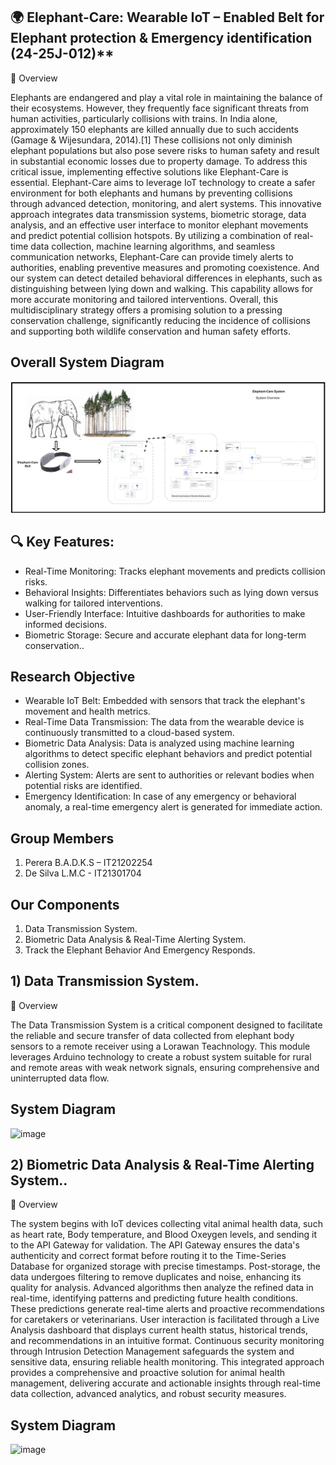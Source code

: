 
  ## 🌍 Elephant-Care: Wearable IoT – Enabled Belt for Elephant protection & Emergency identification (24-25J-012)**

  
  🐘 Overview
  
<p>Elephants are endangered and play a vital role in maintaining the balance of their ecosystems. 
However, they frequently face significant threats from human activities, particularly collisions 
with trains. In India alone, approximately 150 elephants are killed annually due to such accidents 
(Gamage & Wijesundara, 2014).[1] These collisions not only diminish elephant populations but 
also pose severe risks to human safety and result in substantial economic losses due to property 
damage. To address this critical issue, implementing effective solutions like Elephant-Care is 
essential. Elephant-Care aims to leverage IoT technology to create a safer environment for both 
elephants and humans by preventing collisions through advanced detection, monitoring, and 
alert systems. This innovative approach integrates data transmission systems, biometric storage, 
data analysis, and an effective user interface to monitor elephant movements and predict 
potential collision hotspots. By utilizing a combination of real-time data collection, machine 
learning algorithms, and seamless communication networks, Elephant-Care can provide timely 
alerts to authorities, enabling preventive measures and promoting coexistence. And our system 
can detect detailed behavioral differences in elephants, such as distinguishing between lying 
down and walking. This capability allows for more accurate monitoring and tailored interventions. 
Overall, this multidisciplinary strategy offers a promising solution to a pressing conservation 
challenge, significantly reducing the incidence of collisions and supporting both wildlife 
conservation and human safety efforts.</p>


 ## Overall System Diagram
 
![Description of Image](https://github.com/KanishkaSemal/Elephant-Care-24-25J-012/blob/6c745472fd6fa836f4bc3a99467433350bac3ab9/Screenshot%202024-12-08%20183910.png?raw=true)




## 🔍 Key Features:

- Real-Time Monitoring: Tracks elephant movements and predicts collision risks.
- Behavioral Insights: Differentiates behaviors such as lying down versus walking for tailored interventions.
- User-Friendly Interface: Intuitive dashboards for authorities to make informed decisions.
- Biometric Storage: Secure and accurate elephant data for long-term conservation..

## Research Objective

- Wearable IoT Belt: Embedded with sensors that track the elephant's movement and health metrics.
- Real-Time Data Transmission: The data from the wearable device is continuously transmitted to a cloud-based system.
- Biometric Data Analysis: Data is analyzed using machine learning algorithms to detect specific elephant behaviors and predict potential collision zones.
- Alerting System: Alerts are sent to authorities or relevant bodies when potential risks are identified.
- Emergency Identification: In case of any emergency or behavioral anomaly, a real-time emergency alert is generated for immediate action.

## Group Members

1. Perera B.A.D.K.S – IT21202254
2. De Silva L.M.C - IT21301704


## Our Components

1. Data Transmission System.
2. Biometric Data Analysis & Real-Time Alerting System.
3. Track the Elephant Behavior And Emergency Responds.

## 1) Data Transmission System.

  🐘 Overview

  <p>The Data Transmission System is a critical component designed to facilitate the reliable 
and secure transfer of data collected from elephant body sensors to a remote receiver 
using a Lorawan Teachnology. This module leverages Arduino technology to create a robust system 
suitable for rural and remote areas with weak network signals, ensuring comprehensive 
and uninterrupted data flow.</p>


## System Diagram
![image](https://github.com/user-attachments/assets/68c7288d-7423-4068-9939-8e05ab0d3fe4)


## 2) Biometric Data Analysis & Real-Time Alerting System..

  🐘 Overview

  <p>The system begins with IoT devices collecting vital animal health data, such as heart rate, 
Body temperature, and Blood Oxeygen levels, and sending it to the API Gateway for validation. The API 
Gateway ensures the data's authenticity and correct format before routing it to the Time-Series 
Database for organized storage with precise timestamps. Post-storage, the data undergoes 
filtering to remove duplicates and noise, enhancing its quality for analysis. Advanced 
algorithms then analyze the refined data in real-time, identifying patterns and predicting future 
health conditions. These predictions generate real-time alerts and proactive recommendations 
for caretakers or veterinarians. User interaction is facilitated through a Live Analysis dashboard 
that displays current health status, historical trends, and recommendations in an intuitive 
format. Continuous security monitoring through Intrusion Detection Management safeguards 
the system and sensitive data, ensuring reliable health monitoring. This integrated approach 
provides a comprehensive and proactive solution for animal health management, delivering 
accurate and actionable insights through real-time data collection, advanced analytics, and 
robust security measures.</p>


## System Diagram
![image](https://github.com/user-attachments/assets/68c7288d-7423-4068-9939-8e05ab0d3fe4)








   



